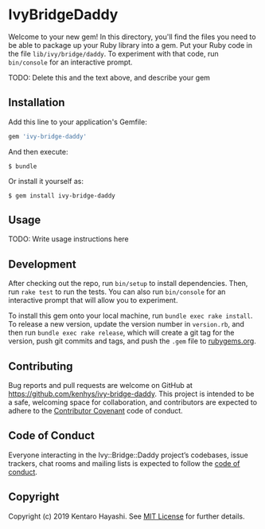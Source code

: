 # IvyBridgeDaddy

Welcome to your new gem! In this directory, you'll find the files you need to be able to package up your Ruby library into a gem. Put your Ruby code in the file `lib/ivy/bridge/daddy`. To experiment with that code, run `bin/console` for an interactive prompt.

TODO: Delete this and the text above, and describe your gem

## Installation

Add this line to your application's Gemfile:

```ruby
gem 'ivy-bridge-daddy'
```

And then execute:

    $ bundle

Or install it yourself as:

    $ gem install ivy-bridge-daddy

## Usage

TODO: Write usage instructions here

## Development

After checking out the repo, run `bin/setup` to install dependencies. Then, run `rake test` to run the tests. You can also run `bin/console` for an interactive prompt that will allow you to experiment.

To install this gem onto your local machine, run `bundle exec rake install`. To release a new version, update the version number in `version.rb`, and then run `bundle exec rake release`, which will create a git tag for the version, push git commits and tags, and push the `.gem` file to [rubygems.org](https://rubygems.org).

## Contributing

Bug reports and pull requests are welcome on GitHub at https://github.com/kenhys/ivy-bridge-daddy. This project is intended to be a safe, welcoming space for collaboration, and contributors are expected to adhere to the [Contributor Covenant](http://contributor-covenant.org) code of conduct.

## Code of Conduct

Everyone interacting in the Ivy::Bridge::Daddy project’s codebases, issue trackers, chat rooms and mailing lists is expected to follow the [code of conduct](https://github.com/kenhys/ivy-bridge-daddy/blob/master/CODE_OF_CONDUCT.md).

## Copyright

Copyright (c) 2019 Kentaro Hayashi. See [MIT License](LICENSE.txt) for further details.
